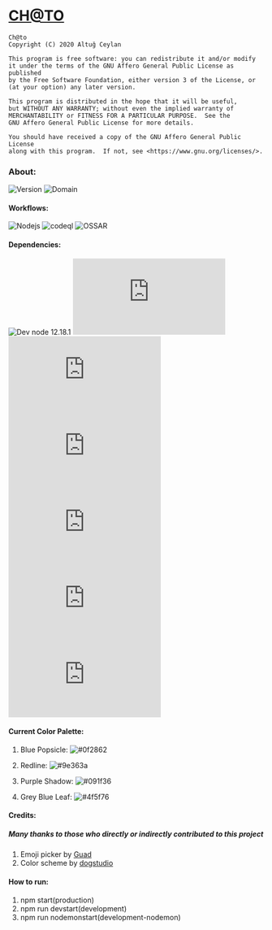 <h1><a href="https://ch-to.herokuapp.com">CH@TO</a></h1>

    Ch@to
    Copyright (C) 2020 Altuğ Ceylan

    This program is free software: you can redistribute it and/or modify
    it under the terms of the GNU Affero General Public License as published
    by the Free Software Foundation, either version 3 of the License, or
    (at your option) any later version.

    This program is distributed in the hope that it will be useful,
    but WITHOUT ANY WARRANTY; without even the implied warranty of
    MERCHANTABILITY or FITNESS FOR A PARTICULAR PURPOSE.  See the
    GNU Affero General Public License for more details.

    You should have received a copy of the GNU Affero General Public License
    along with this program.  If not, see <https://www.gnu.org/licenses/>.

<h3>About:</h3>

![Version](https://img.shields.io/badge/CH%40TO-1.0.1--beta-success)
![Domain](https://img.shields.io/badge/Active%20Domain-ch--to.herokuapp.com-success?logo=Heroku)


<h4>Workflows:</h4>

![Nodejs](https://github.com/AranNomante/Ch-to/workflows/Node.js%20CI/badge.svg)
![codeql](https://github.com/AranNomante/Ch-to/workflows/CodeQL/badge.svg)
![OSSAR](https://github.com/AranNomante/Ch-to/workflows/OSSAR/badge.svg)


<h4>Dependencies:</h4>

![Dev node 12.18.1](https://img.shields.io/badge/Dev%20node-12.18.1-blue?logo=Node.js)
![express ^4.17.1](https://img.shields.io/badge/express-^4.17.1-blue?logo=Node.js)
![express-rate-limit](https://img.shields.io/badge/express--rate--limit-^5.2.3-blue?logo=Node.js)
![helmet ^4.2.0](https://img.shields.io/badge/helmet-^4.2.0-blue?logo=Node.js)
![socket.io ^3.0.4](https://img.shields.io/badge/socket.io-^3.0.4-blue?logo=Node.js)
![sanitize-html ^2.3.0](https://img.shields.io/badge/sanitize--html-^2.3.0-blue?logo=Node.js)
![express-slow-down ^1.4.0](https://img.shields.io/badge/express--slow--down-^1.4.0-blue?logo=Node.js)

<h4>Current Color Palette:</h4>

<ol>

<li>

  Blue Popsicle: ![#0f2862](https://via.placeholder.com/15/0f2862/000000?text=+)

</li>

<li>

  Redline: ![#9e363a](https://via.placeholder.com/15/9e363a/000000?text=+)

</li>

<li>

  Purple Shadow: ![#091f36](https://via.placeholder.com/15/091f36/000000?text=+)

</li>

<li>

  Grey Blue Leaf: ![#4f5f76](https://via.placeholder.com/15/4f5f76/000000?text=+)

</li>
</ol>


<h4>Credits:</h4>

<h5>Many thanks to those who directly or indirectly contributed to this project</h5>

<ol>
  <li>Emoji picker by <a href="https://github.com/Guad/simple-emoji-picker">Guad</a></li>
  <li>Color scheme by <a href="https://dogstudio.co/">dogstudio</a></li>
</ol>

<h4>How to run:</h4>

<ol>
<li>npm start(production)</li>
<li>npm run devstart(development)</li>
<li>npm run nodemonstart(development-nodemon)</li>
</ol>
